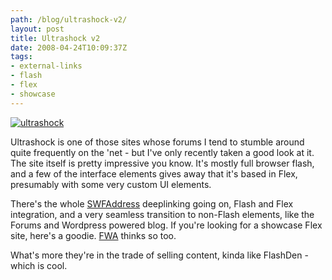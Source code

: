 ```yaml
---
path: /blog/ultrashock-v2/
layout: post
title: Ultrashock v2
date: 2008-04-24T10:09:37Z
tags:
- external-links
- flash
- flex
- showcase
---
```


[![](/content/images/2008/04/ultrashock.jpg "ultrashock")](http://www.ultrashock.com/ "Open link in a new window")

Ultrashock is one of those sites whose forums I tend to stumble around quite frequently on the 'net - but I've only recently taken a good look at it. The site itself is pretty impressive you know. It's mostly full browser flash, and a few of the interface elements gives away that it's based in Flex, presumably with some very custom UI elements.

There's the whole [SWFAddress](http://www.asual.com/swfaddress/ "Open link in a new window") deeplinking going on, Flash and Flex integration, and a very seamless transition to non-Flash elements, like the Forums and Wordpress powered blog. If you're looking for a showcase Flex site, here's a goodie. [FWA](http://www.thefwa.com/?app=winners&id=6489 "Open link in a new window") thinks so too.



What's more they're in the trade of selling content, kinda like FlashDen - which is cool.